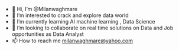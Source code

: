 - 👋 Hi, I’m @Milanwaghmare
- 👀 I’m interested to crack and explore data world
- 🌱 I’m currently learning AI machine learning , Data Science 
- 💞️ I’m looking to collaborate on real time solutions on Data and Job opportunities as Data Analyst
- 📫 How to reach me milanwaghmare@yahoo.com


<!---
Milanwaghmare/Milanwaghmare is a ✨ special ✨ repository because its `README.md` (this file) appears on your GitHub profile.
You can click the Preview link to take a look at your changes.
--->
